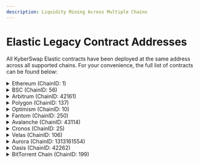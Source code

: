 ```yaml
---
description: Liquidity Mining Across Multiple Chains
---
```


# Elastic Legacy Contract Addresses

All KyberSwap Elastic contracts have been deployed at the same address across all supported chains. For your convenience, the full list of contracts can be found below:

<details>

<summary>Ethereum (ChainID: 1)</summary>

* **Factory:** [`0x5F1dddbf348aC2fbe22a163e30F99F9ECE3DD50a`](https://etherscan.io/address/0x5F1dddbf348aC2fbe22a163e30F99F9ECE3DD50a)
* **Router:** [`0xC1e7dFE73E1598E3910EF4C7845B68A9Ab6F4c83`](https://etherscan.io/address/0xC1e7dFE73E1598E3910EF4C7845B68A9Ab6F4c83)
* **QuoterV2:** [`0x0D125c15D54cA1F8a813C74A81aEe34ebB508C1f`](https://etherscan.io/address/0x0D125c15D54cA1F8a813C74A81aEe34ebB508C1f)
* **AntiSnipAttackPositionManager:** [`0x2B1c7b41f6A8F2b2bc45C3233a5d5FB3cD6dC9A8`](https://etherscan.io/address/0x2B1c7b41f6A8F2b2bc45C3233a5d5FB3cD6dC9A8)
* **TicksFeesReader:** [`0x165c68077ac06c83800d19200e6E2B08D02dE75D`](https://etherscan.io/address/0x165c68077ac06c83800d19200e6E2B08D02dE75D)
* **TokenPositionDescriptor:** [`0xDA474537cE9b687b78B236452A05631f09B6EB6A`](https://etherscan.io/address/0xDA474537cE9b687b78B236452A05631f09B6EB6A)
* **TokenPositionDescriptorProxy:** [`0x8abd8c92F1901cf204590c16b5EF690a35b3741E`](https://etherscan.io/address/0x8abd8c92F1901cf204590c16b5EF690a35b3741E)

</details>

<details>

<summary>BSC (ChainID: 56)</summary>

* **Factory:** [`0x5F1dddbf348aC2fbe22a163e30F99F9ECE3DD50a`](https://bscscan.com/address/0x5F1dddbf348aC2fbe22a163e30F99F9ECE3DD50a)
* **Router:** [`0xC1e7dFE73E1598E3910EF4C7845B68A9Ab6F4c83`](https://bscscan.com/address/0xC1e7dFE73E1598E3910EF4C7845B68A9Ab6F4c83)
* **QuoterV2:** [`0x0D125c15D54cA1F8a813C74A81aEe34ebB508C1f`](https://bscscan.com/address/0x0D125c15D54cA1F8a813C74A81aEe34ebB508C1f)
* **AntiSnipAttackPositionManager:** [`0x2B1c7b41f6A8F2b2bc45C3233a5d5FB3cD6dC9A8`](https://bscscan.com/address/0x2B1c7b41f6A8F2b2bc45C3233a5d5FB3cD6dC9A8)
* **TicksFeesReader:** [`0x165c68077ac06c83800d19200e6E2B08D02dE75D`](https://bscscan.com/address/0x165c68077ac06c83800d19200e6E2B08D02dE75D)
* **TokenPositionDescriptor:** [`0xDA474537cE9b687b78B236452A05631f09B6EB6A`](https://bscscan.com/address/0xDA474537cE9b687b78B236452A05631f09B6EB6A)
* **TokenPositionDescriptorProxy:** [`0x8abd8c92F1901cf204590c16b5EF690a35b3741E`](https://bscscan.com/address/0x8abd8c92F1901cf204590c16b5EF690a35b3741E)

</details>

<details>

<summary>Arbitrum (ChainID: 42161)</summary>

* **Factory:** [`0x5F1dddbf348aC2fbe22a163e30F99F9ECE3DD50a`](https://arbiscan.io/address/0x5F1dddbf348aC2fbe22a163e30F99F9ECE3DD50a)
* **Router:** [`0xC1e7dFE73E1598E3910EF4C7845B68A9Ab6F4c83`](https://arbiscan.io/address/0xC1e7dFE73E1598E3910EF4C7845B68A9Ab6F4c83)
* **QuoterV2:** [`0x0D125c15D54cA1F8a813C74A81aEe34ebB508C1f`](https://arbiscan.io/address/0x0D125c15D54cA1F8a813C74A81aEe34ebB508C1f)
* **AntiSnipAttackPositionManager:** [`0x2B1c7b41f6A8F2b2bc45C3233a5d5FB3cD6dC9A8`](https://arbiscan.io/address/0x2b1c7b41f6a8f2b2bc45c3233a5d5fb3cd6dc9a8)
* **TicksFeesReader:** [`0x165c68077ac06c83800d19200e6E2B08D02dE75D`](https://arbiscan.io/address/0x165c68077ac06c83800d19200e6E2B08D02dE75D)
* **TokenPositionDescriptor:** [`0xDA474537cE9b687b78B236452A05631f09B6EB6A`](https://arbiscan.io/address/0xDA474537cE9b687b78B236452A05631f09B6EB6A)
* **TokenPositionDescriptorProxy:** [`0x8abd8c92F1901cf204590c16b5EF690a35b3741E`](https://arbiscan.io/address/0x8abd8c92F1901cf204590c16b5EF690a35b3741E)

</details>

<details>

<summary>Polygon (ChainID: 137)</summary>

* **Factory:** [`0x5F1dddbf348aC2fbe22a163e30F99F9ECE3DD50a`](https://polygonscan.com/address/0x5F1dddbf348aC2fbe22a163e30F99F9ECE3DD50a)
* **Router:** [`0xC1e7dFE73E1598E3910EF4C7845B68A9Ab6F4c83`](https://polygonscan.com/address/0xC1e7dFE73E1598E3910EF4C7845B68A9Ab6F4c83)
* **QuoterV2:** [`0x0D125c15D54cA1F8a813C74A81aEe34ebB508C1f`](https://polygonscan.com/address/0x0D125c15D54cA1F8a813C74A81aEe34ebB508C1f)
* **AntiSnipAttackPositionManager:** [`0x2B1c7b41f6A8F2b2bc45C3233a5d5FB3cD6dC9A8`](https://polygonscan.com/address/0x2B1c7b41f6A8F2b2bc45C3233a5d5FB3cD6dC9A8)
* **TicksFeesReader:** [`0x165c68077ac06c83800d19200e6E2B08D02dE75D`](https://polygonscan.com/address/0x165c68077ac06c83800d19200e6E2B08D02dE75D)
* **TokenPositionDescriptor:** [`0xDA474537cE9b687b78B236452A05631f09B6EB6A`](https://polygonscan.com/address/0xDA474537cE9b687b78B236452A05631f09B6EB6A)
* **TokenPositionDescriptorProxy:** [`0x8abd8c92F1901cf204590c16b5EF690a35b3741E`](https://polygonscan.com/address/0x8abd8c92F1901cf204590c16b5EF690a35b3741E)

</details>

<details>

<summary>Optimism (ChainID: 10)</summary>

* **Factory:** [`0x5F1dddbf348aC2fbe22a163e30F99F9ECE3DD50a`](https://optimistic.etherscan.io/address/0x5F1dddbf348aC2fbe22a163e30F99F9ECE3DD50a)
* **Router:** [`0xC1e7dFE73E1598E3910EF4C7845B68A9Ab6F4c83`](https://optimistic.etherscan.io/address/0xC1e7dFE73E1598E3910EF4C7845B68A9Ab6F4c83)
* **QuoterV2:** [`0x0D125c15D54cA1F8a813C74A81aEe34ebB508C1f`](https://optimistic.etherscan.io/address/0x0D125c15D54cA1F8a813C74A81aEe34ebB508C1f)
* **AntiSnipAttackPositionManager:** [`0x2B1c7b41f6A8F2b2bc45C3233a5d5FB3cD6dC9A8`](https://optimistic.etherscan.io/address/0x2B1c7b41f6A8F2b2bc45C3233a5d5FB3cD6dC9A8)
* **TicksFeesReader:** [`0x165c68077ac06c83800d19200e6E2B08D02dE75D`](https://optimistic.etherscan.io/address/0x165c68077ac06c83800d19200e6E2B08D02dE75D)
* **TokenPositionDescriptor:** [`0xDA474537cE9b687b78B236452A05631f09B6EB6A`](https://optimistic.etherscan.io/address/0xDA474537cE9b687b78B236452A05631f09B6EB6A)
* **TokenPositionDescriptorProxy:** [`0x8abd8c92F1901cf204590c16b5EF690a35b3741E`](https://optimistic.etherscan.io/address/0x8abd8c92F1901cf204590c16b5EF690a35b3741E)

</details>

<details>

<summary>Fantom (ChainID: 250)</summary>

* **Factory:** [`0x5F1dddbf348aC2fbe22a163e30F99F9ECE3DD50a`](https://ftmscan.com/address/0x5F1dddbf348aC2fbe22a163e30F99F9ECE3DD50a)
* **Router:** [`0xC1e7dFE73E1598E3910EF4C7845B68A9Ab6F4c83`](https://ftmscan.com/address/0xC1e7dFE73E1598E3910EF4C7845B68A9Ab6F4c83)
* **QuoterV2:** [`0x0D125c15D54cA1F8a813C74A81aEe34ebB508C1f`](https://ftmscan.com/address/0x0D125c15D54cA1F8a813C74A81aEe34ebB508C1f)
* **AntiSnipAttackPositionManager:** [`0x2B1c7b41f6A8F2b2bc45C3233a5d5FB3cD6dC9A8`](https://ftmscan.com/address/0x2B1c7b41f6A8F2b2bc45C3233a5d5FB3cD6dC9A8)
* **TicksFeesReader:** [`0x165c68077ac06c83800d19200e6E2B08D02dE75D`](https://ftmscan.com/address/0x165c68077ac06c83800d19200e6E2B08D02dE75D)
* **TokenPositionDescriptor:** [`0xDA474537cE9b687b78B236452A05631f09B6EB6A`](https://ftmscan.com/address/0xDA474537cE9b687b78B236452A05631f09B6EB6A)
* **TokenPositionDescriptorProxy:** [`0x8abd8c92F1901cf204590c16b5EF690a35b3741E`](https://ftmscan.com/address/0x8abd8c92F1901cf204590c16b5EF690a35b3741E)

</details>

<details>

<summary>Avalanche (ChainID: 43114)</summary>

* **Factory:** [`0x5F1dddbf348aC2fbe22a163e30F99F9ECE3DD50a`](https://snowtrace.io/address/0x5F1dddbf348aC2fbe22a163e30F99F9ECE3DD50a)
* **Router:** [`0xC1e7dFE73E1598E3910EF4C7845B68A9Ab6F4c83`](https://snowtrace.io/address/0xC1e7dFE73E1598E3910EF4C7845B68A9Ab6F4c83)
* **QuoterV2:** [`0x0D125c15D54cA1F8a813C74A81aEe34ebB508C1f`](https://snowtrace.io/address/0x0D125c15D54cA1F8a813C74A81aEe34ebB508C1f)
* **AntiSnipAttackPositionManager:** [`0x2B1c7b41f6A8F2b2bc45C3233a5d5FB3cD6dC9A8`](https://snowtrace.io/address/0x2B1c7b41f6A8F2b2bc45C3233a5d5FB3cD6dC9A8)
* **TicksFeesReader:** [`0x165c68077ac06c83800d19200e6E2B08D02dE75D`](https://snowtrace.io/address/0x165c68077ac06c83800d19200e6E2B08D02dE75D)
* **TokenPositionDescriptor:** [`0xDA474537cE9b687b78B236452A05631f09B6EB6A`](https://snowtrace.io/address/0xDA474537cE9b687b78B236452A05631f09B6EB6A)
* **TokenPositionDescriptorProxy:** [`0x8abd8c92F1901cf204590c16b5EF690a35b3741E`](https://snowtrace.io/address/0x8abd8c92F1901cf204590c16b5EF690a35b3741E)

</details>

<details>

<summary>Cronos (ChainID: 25)</summary>

* **Factory:** [`0x5F1dddbf348aC2fbe22a163e30F99F9ECE3DD50a`](https://cronoscan.com/address/0x5F1dddbf348aC2fbe22a163e30F99F9ECE3DD50a)
* **Router:** [`0xC1e7dFE73E1598E3910EF4C7845B68A9Ab6F4c83`](https://cronoscan.com/address/0xC1e7dFE73E1598E3910EF4C7845B68A9Ab6F4c83)
* **QuoterV2:** [`0x0D125c15D54cA1F8a813C74A81aEe34ebB508C1f`](https://cronoscan.com/address/0x0D125c15D54cA1F8a813C74A81aEe34ebB508C1f)
* **AntiSnipAttackPositionManager:** [`0x2B1c7b41f6A8F2b2bc45C3233a5d5FB3cD6dC9A8`](https://cronoscan.com/address/0x2B1c7b41f6A8F2b2bc45C3233a5d5FB3cD6dC9A8)
* **TicksFeesReader:** [`0x165c68077ac06c83800d19200e6E2B08D02dE75D`](https://cronoscan.com/address/0x165c68077ac06c83800d19200e6E2B08D02dE75D)
* **TokenPositionDescriptor:** [`0xDA474537cE9b687b78B236452A05631f09B6EB6A`](https://cronoscan.com/address/0xDA474537cE9b687b78B236452A05631f09B6EB6A)
* **TokenPositionDescriptorProxy:** [`0x8abd8c92F1901cf204590c16b5EF690a35b3741E`](https://cronoscan.com/address/0x8abd8c92F1901cf204590c16b5EF690a35b3741E)

</details>

<details>

<summary>Velas (ChainID: 106)</summary>

* **Factory:** [`0x5F1dddbf348aC2fbe22a163e30F99F9ECE3DD50a`](https://evmexplorer.velas.com/address/0x5F1dddbf348aC2fbe22a163e30F99F9ECE3DD50a)
* **Router:** [`0xC1e7dFE73E1598E3910EF4C7845B68A9Ab6F4c83`](https://evmexplorer.velas.com/address/0xC1e7dFE73E1598E3910EF4C7845B68A9Ab6F4c83)
* **QuoterV2:** [`0x0D125c15D54cA1F8a813C74A81aEe34ebB508C1f`](https://evmexplorer.velas.com/address/0x0D125c15D54cA1F8a813C74A81aEe34ebB508C1f)
* **AntiSnipAttackPositionManager:** [`0x2B1c7b41f6A8F2b2bc45C3233a5d5FB3cD6dC9A8`](https://evmexplorer.velas.com/address/0x2B1c7b41f6A8F2b2bc45C3233a5d5FB3cD6dC9A8)
* **TicksFeesReader:** [`0x165c68077ac06c83800d19200e6E2B08D02dE75D`](https://evmexplorer.velas.com/address/0x165c68077ac06c83800d19200e6E2B08D02dE75D)
* **TokenPositionDescriptor:** [`0xDA474537cE9b687b78B236452A05631f09B6EB6A`](https://evmexplorer.velas.com/address/0xDA474537cE9b687b78B236452A05631f09B6EB6A)
* **TokenPositionDescriptorProxy:** [`0x8abd8c92F1901cf204590c16b5EF690a35b3741E`](https://evmexplorer.velas.com/address/0x8abd8c92F1901cf204590c16b5EF690a35b3741E)

</details>

<details>

<summary>Aurora (ChainID: 1313161554)</summary>

* **Factory:** [`0x5F1dddbf348aC2fbe22a163e30F99F9ECE3DD50a`](https://explorer.mainnet.aurora.dev/address/0x5F1dddbf348aC2fbe22a163e30F99F9ECE3DD50a)
* **Router:** [`0xC1e7dFE73E1598E3910EF4C7845B68A9Ab6F4c83`](https://explorer.mainnet.aurora.dev/address/0xC1e7dFE73E1598E3910EF4C7845B68A9Ab6F4c83)
* **QuoterV2:** [`0x0D125c15D54cA1F8a813C74A81aEe34ebB508C1f`](https://explorer.mainnet.aurora.dev/address/0x0D125c15D54cA1F8a813C74A81aEe34ebB508C1f)
* **AntiSnipAttackPositionManager:** [`0x2B1c7b41f6A8F2b2bc45C3233a5d5FB3cD6dC9A8`](https://explorer.mainnet.aurora.dev/address/0x2B1c7b41f6A8F2b2bc45C3233a5d5FB3cD6dC9A8)
* **TicksFeesReader:** [`0x165c68077ac06c83800d19200e6E2B08D02dE75D`](https://explorer.mainnet.aurora.dev/address/0x165c68077ac06c83800d19200e6E2B08D02dE75D)
* **TokenPositionDescriptor:** [`0xDA474537cE9b687b78B236452A05631f09B6EB6A`](https://explorer.mainnet.aurora.dev/address/0xDA474537cE9b687b78B236452A05631f09B6EB6A)
* **TokenPositionDescriptorProxy:** [`0x8abd8c92F1901cf204590c16b5EF690a35b3741E`](https://explorer.mainnet.aurora.dev/address/0x8abd8c92F1901cf204590c16b5EF690a35b3741E)

</details>

<details>

<summary>Oasis (ChainID: 42262)</summary>

* **Factory:** [`0x5F1dddbf348aC2fbe22a163e30F99F9ECE3DD50a`](https://explorer.emerald.oasis.dev/address/0x5F1dddbf348aC2fbe22a163e30F99F9ECE3DD50a/transactions)
* **Router:** [`0xC1e7dFE73E1598E3910EF4C7845B68A9Ab6F4c83`](https://explorer.emerald.oasis.dev/address/0xC1e7dFE73E1598E3910EF4C7845B68A9Ab6F4c83/transactions)
* **QuoterV2:** [`0x0D125c15D54cA1F8a813C74A81aEe34ebB508C1f`](https://explorer.emerald.oasis.dev/address/0x0D125c15D54cA1F8a813C74A81aEe34ebB508C1f/transactions)
* **AntiSnipAttackPositionManager:** [`0x2B1c7b41f6A8F2b2bc45C3233a5d5FB3cD6dC9A8`](https://explorer.emerald.oasis.dev/address/0x2B1c7b41f6A8F2b2bc45C3233a5d5FB3cD6dC9A8/transactions)
* **TicksFeesReader:** [`0x165c68077ac06c83800d19200e6E2B08D02dE75D`](https://explorer.emerald.oasis.dev/address/0x165c68077ac06c83800d19200e6E2B08D02dE75D/transactions)
* **TokenPositionDescriptor:** [`0xDA474537cE9b687b78B236452A05631f09B6EB6A`](https://explorer.emerald.oasis.dev/address/0xDA474537cE9b687b78B236452A05631f09B6EB6A/transactions)
* **TokenPositionDescriptorProxy:** [`0x8abd8c92F1901cf204590c16b5EF690a35b3741E`](https://explorer.emerald.oasis.dev/address/0x8abd8c92F1901cf204590c16b5EF690a35b3741E/transactions)

</details>

<details>

<summary>BitTorrent Chain (ChainID: 199)</summary>

* **Factory:** [`0x5F1dddbf348aC2fbe22a163e30F99F9ECE3DD50a`](https://bttcscan.com/address/0x5F1dddbf348aC2fbe22a163e30F99F9ECE3DD50a)
* **Router:** [`0xC1e7dFE73E1598E3910EF4C7845B68A9Ab6F4c83`](https://bttcscan.com/address/0xC1e7dFE73E1598E3910EF4C7845B68A9Ab6F4c83)
* **QuoterV2:** [`0x0D125c15D54cA1F8a813C74A81aEe34ebB508C1f`](https://bttcscan.com/address/0x0D125c15D54cA1F8a813C74A81aEe34ebB508C1f)
* **AntiSnipAttackPositionManager:** [`0x2B1c7b41f6A8F2b2bc45C3233a5d5FB3cD6dC9A8`](https://bttcscan.com/address/0x2B1c7b41f6A8F2b2bc45C3233a5d5FB3cD6dC9A8)
* **TicksFeesReader:** [`0x165c68077ac06c83800d19200e6E2B08D02dE75D`](https://bttcscan.com/address/0x165c68077ac06c83800d19200e6E2B08D02dE75D)
* **TokenPositionDescriptor:** [`0xDA474537cE9b687b78B236452A05631f09B6EB6A`](https://bttcscan.com/address/0xDA474537cE9b687b78B236452A05631f09B6EB6A)
* **TokenPositionDescriptorProxy:** [`0x8abd8c92F1901cf204590c16b5EF690a35b3741E`](https://bttcscan.com/address/0x8abd8c92F1901cf204590c16b5EF690a35b3741E)

</details>
